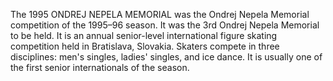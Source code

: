 The 1995 ONDREJ NEPELA MEMORIAL was the Ondrej Nepela Memorial competition of the 1995–96 season. It was the 3rd Ondrej Nepela Memorial to be held. It is an annual senior-level international figure skating competition held in Bratislava, Slovakia. Skaters compete in three disciplines: men's singles, ladies' singles, and ice dance. It is usually one of the first senior internationals of the season.
